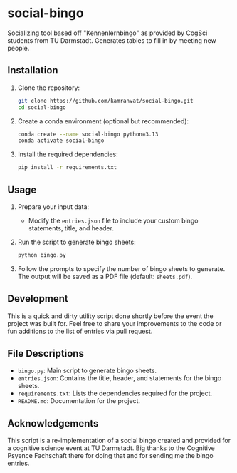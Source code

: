 # social-bingo
Socializing tool based off "Kennenlernbingo" as provided by CogSci students from TU Darmstadt. Generates tables to fill in by meeting new people.

## Installation

1. Clone the repository:
    ```bash
    git clone https://github.com/kamranvat/social-bingo.git
    cd social-bingo
    ```

2. Create a conda environment (optional but recommended):
    ```bash
    conda create --name social-bingo python=3.13
    conda activate social-bingo
    ```

3. Install the required dependencies:
    ```bash
    pip install -r requirements.txt
    ```

## Usage

1. Prepare your input data:
    - Modify the `entries.json` file to include your custom bingo statements, title, and header.

2. Run the script to generate bingo sheets:
    ```bash
    python bingo.py
    ```

3. Follow the prompts to specify the number of bingo sheets to generate. The output will be saved as a PDF file (default: `sheets.pdf`).

## Development

This is a quick and dirty utility script done shortly before the event the project was built for.
Feel free to share your improvements to the code or fun additions to the list of entries via pull request.

## File Descriptions

- `bingo.py`: Main script to generate bingo sheets.
- `entries.json`: Contains the title, header, and statements for the bingo sheets.
- `requirements.txt`: Lists the dependencies required for the project.
- `README.md`: Documentation for the project.

## Acknowledgements

This script is a re-implementation of a social bingo created and provided for a cognitive science event at TU Darmstadt. Big thanks to the Cognitive Psyence Fachschaft there for doing that and for sending me the bingo entries.
